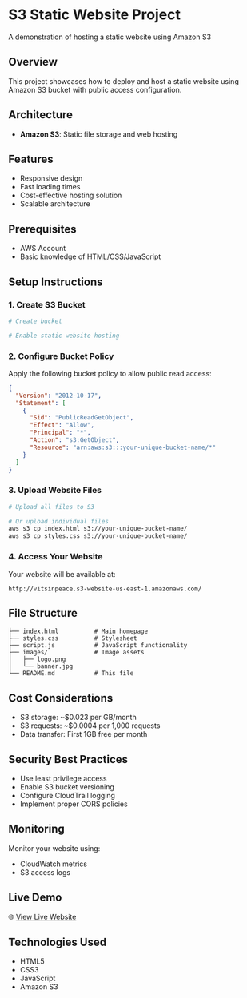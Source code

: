 # S3 Static Website Project

A demonstration of hosting a static website using Amazon S3

## Overview

This project showcases how to deploy and host a static website using Amazon S3 bucket with public access configuration. 

## Architecture

- **Amazon S3**: Static file storage and web hosting

## Features

- Responsive design
- Fast loading times
- Cost-effective hosting solution
- Scalable architecture

## Prerequisites

- AWS Account
- Basic knowledge of HTML/CSS/JavaScript

## Setup Instructions

### 1. Create S3 Bucket

```bash
# Create bucket 

# Enable static website hosting
```

### 2. Configure Bucket Policy

Apply the following bucket policy to allow public read access:

```json
{
  "Version": "2012-10-17",
  "Statement": [
    {
      "Sid": "PublicReadGetObject",
      "Effect": "Allow",
      "Principal": "*",
      "Action": "s3:GetObject",
      "Resource": "arn:aws:s3:::your-unique-bucket-name/*"
    }
  ]
}
```

### 3. Upload Website Files

```bash
# Upload all files to S3

# Or upload individual files
aws s3 cp index.html s3://your-unique-bucket-name/
aws s3 cp styles.css s3://your-unique-bucket-name/
```

### 4. Access Your Website

Your website will be available at:
```
http://vitsinpeace.s3-website-us-east-1.amazonaws.com/
```

## File Structure

```
├── index.html          # Main homepage
├── styles.css          # Stylesheet
├── script.js           # JavaScript functionality
├── images/             # Image assets
│   ├── logo.png
│   └── banner.jpg
└── README.md           # This file
```

## Cost Considerations

- S3 storage: ~$0.023 per GB/month
- S3 requests: ~$0.0004 per 1,000 requests
- Data transfer: First 1GB free per month

## Security Best Practices

- Use least privilege access
- Enable S3 bucket versioning
- Configure CloudTrail logging
- Implement proper CORS policies

## Monitoring

Monitor your website using:
- CloudWatch metrics
- S3 access logs

## Live Demo

🌐 [View Live Website](http://vitsinpeace.s3-website-us-east-1.amazonaws.com/)

## Technologies Used

- HTML5
- CSS3
- JavaScript
- Amazon S3
